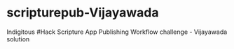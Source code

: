 # scripturepub-Vijayawada
Indigitous #Hack Scripture App Publishing Workflow challenge - Vijayawada solution
